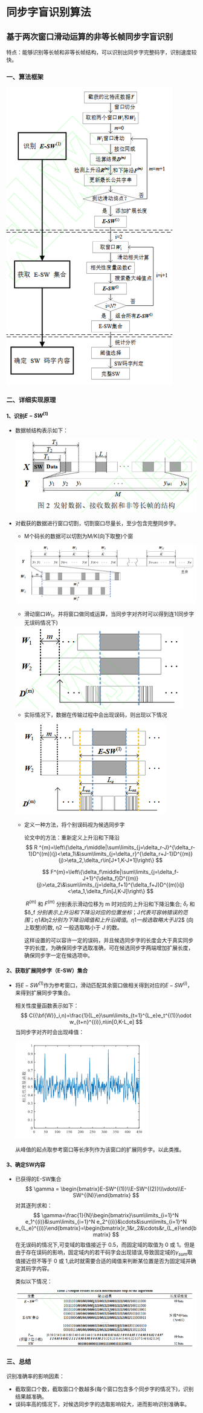 # 同步字盲识别算法



## 基于两次窗口滑动运算的非等长帧同步字盲识别

特点：能够识别等长帧和非等长帧结构，可以识别出同步字完整码字，识别速度较快。

### 一、算法框架

![](./data/pictures/窗口滑动的同步字盲识别.png)

### 二、详细实现原理

#### 1、识别$E-SW^{(1)}$

- 数据帧结构表示如下：

  <img src=".\data\pictures\数据帧结构.png" alt="数据帧结构" style="zoom:150%;" />

- 对截获的数据进行窗口切割，切割窗口尽量长，至少包含完整同步字。

  - M个码长的数据可以切割为M/K(向下取整)个窗

  ![截获数据窗口切割](.\data\pictures\截获数据窗口切割.png)

  - 滑动窗口$W_1$，并将窗口做同或运算，当同步字对齐时可以得到连1(同步字无误码情况下)

  <img src=".\data\pictures\同步字未出现误码.png" alt="同步字未出现误码"  />

  - 实际情况下，数据在传输过程中会出现误码，则出现以下情况

  ![窗口滑动中同步字出现误码](.\data\pictures\窗口滑动中同步字出现误码.png)

  - 定义一种方法，将个别误码视为候选同步字

    论文中的方法：重新定义上升沿和下降沿
    $$
    R ^{m}=\left\{\delta_r\middle|\sum\limits_{j=\delta_r-J}^{\delta_r-1}D^{(m)}(j)<\eta_1\&\sum\limits_{j=\delta_r}^{\delta_r+J-1}D^{(m)}(j)>\eta_2,\delta_r\in[J+1,K-J+1]\right\}
    $$

    $$
    F^{m}=\left\{\delta_f\middle|\sum\limits_{j=\delta_f-J+1}^{\delta_f}D^{(m)}(j)>\eta_2\&\sum\limits_{j=\delta_f+1}^{\delta_f+J}D^{(m)}(j)<\eta_1,\delta_f\in[J,K-J]\right\}
    $$

    ​	$R^{(m)}$ 和 $F^{(m)}$ 分别表示滑动位移为 m 时对应的上升沿和下降沿集合; $δ_r$ 和 $δ_f $分别表示上升沿和下降沿对应的位置坐标；$J$代表可容纳错误的范围；η1 和 η2 分别为下降沿阈值和上升沿阈值。 η1 一般选取略大于$J/2$ (向上取整)的数, η2 一般选取略小于 $J$ 的数。

    这样设置的可以容许一定的误码，并且候选同步字的长度会大于真实同步字的长度，为确保同步字选取准确，可在候选同步字两端增加扩展长度，确保同步字一定在候选项中。

#### 2、获取扩展同步字（E-SW）集合

- 将$E-SW^{(1)}$作为参考窗口，滑动匹配其余窗口做相关得到对应的$E-SW^{(i)}$，来得到扩展同步字集合。

  相关性度量函数表示如下：
  $$
  C({\bf{W}}_i,n)=\frac{1}{L_e}\sum\limits_{t=1}^{L_e}e_t^{(1)}\odot w_{t+n}^{(i)},n\in[0,K-L_e]
  $$
  当同步字对齐时会出现峰值：

  ![相关性度量函数](.\data\pictures\相关性度量函数.png)

  从峰值的起点取参考窗口等长序列作为该窗口的扩展同步字。以此类推。

#### 3、确定SW内容

- 已获得的E-SW集合
  $$
  \gamma = \begin{bmatrix}E-SW^{(1)}\\E-SW^{(2)}\\\vdots\\E-SW^{(N)}\end{bmatrix}
  $$
  对其逐列求和：
  $$
  \gamma=\frac{1}{N}\begin{bmatrix}\sum\limits_{i=1}^N e_1^{(i)}&\sum\limits_{i=1}^N e_2^{(i)}&\cdots&\sum\limits_{i=1}^N e_{L_e}^{(i)}\end{bmatrix}=\begin{bmatrix}r_1&r_2&\cdots&r_{L_e}\end{bmatrix}
  $$
  在无误码的情况下,可变域的取值接近于 0.5，而固定域的取值为 0 或 1。但是由于存在误码的影响，固定域内的若干码字会出现错误,导致固定域的$\gamma_{sum}$取值接近但不等于 0 或 1,此时就需要合适的阈值来判断某位置是否为固定域并确定其码字内容。

  类似以下情况：

  ![确定SW内容](.\data\pictures\确定SW内容.png)

### 三、总结

识别准确率的影响因素：

- 截取窗口个数，截取窗口个数越多(每个窗口包含多个同步字的情况下)，识别结果越准确。
- 误码率高的情况下，对候选同步字的选取影响较大，进而影响识别准确率。



